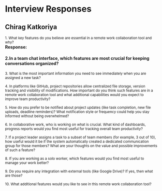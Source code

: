 # Interview Responses

## Chirag Katkoriya

<small>1. What key features do you believe are essential in a remote work collaboration tool and why?</small>  
**Response:** 

#### 2.In a team chat interface, which features are most crucial for keeping conversations organized?</small> 

<small>3. What is the most important information you need to see immediately when you are assigned a new task?</small>  

<small>4. In platforms like GitHub, project repositories allow centralized file storage, version tracking and visibility of modifications. How important do you think such features are in a remote work collaboration tool and what additional capabilities would you expect to improve team productivity?</small>  

<small>5. How do you prefer to be notified about project updates (like task completion, new file uploads, deadline reminders)? What notification style or frequency could help you stay informed without being overwhelmed?</small>  

<small>6. In collaborative work, who is working on what is crucial. What kind of dashboards, progress reports would you find most useful for tracking overall team productivity?</small>  

<small>7. If a project leader assigns a task to a subset of team members (for example, 3 out of 10), how useful would it be if the system automatically created a dedicated communication group for those members? What are your thoughts on the value and possible improvements of such a feature?</small>  

<small>8. If you are working as a solo worker, which features would you find most useful to manage your work better?</small>  

<small>9. Do you require any integration with external tools (like Google Drive)? If yes, then what are those?</small>  

<small>10. What additional features would you like to see in this remote work collaboration tool?</small>  
